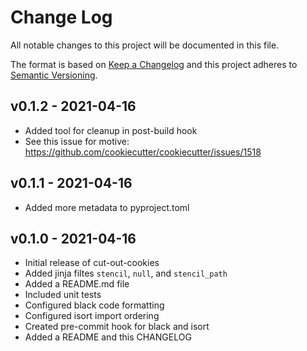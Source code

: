 # Change Log

All notable changes to this project will be documented in this file.

The format is based on [Keep a Changelog](http://keepachangelog.com/)
and this project adheres to [Semantic Versioning](http://semver.org/).

## v0.1.2 - 2021-04-16
- Added tool for cleanup in post-build hook
- See this issue for motive: https://github.com/cookiecutter/cookiecutter/issues/1518

## v0.1.1 - 2021-04-16
- Added more metadata to pyproject.toml

## v0.1.0 - 2021-04-16
- Initial release of cut-out-cookies
- Added jinja filtes `stencil`, `null`, and `stencil_path`
- Added a README.md file
- Included unit tests
- Configured black code formatting
- Configured isort import ordering
- Created pre-commit hook for black and isort
- Added a README and this CHANGELOG
